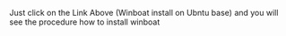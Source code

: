 Just click on the Link Above (Winboat install on Ubntu base) and you will see the procedure how to install winboat
